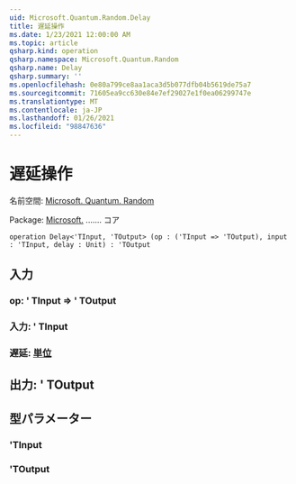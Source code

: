 ```yaml
---
uid: Microsoft.Quantum.Random.Delay
title: 遅延操作
ms.date: 1/23/2021 12:00:00 AM
ms.topic: article
qsharp.kind: operation
qsharp.namespace: Microsoft.Quantum.Random
qsharp.name: Delay
qsharp.summary: ''
ms.openlocfilehash: 0e80a799ce8aa1aca3d5b077dfb04b5619de75a7
ms.sourcegitcommit: 71605ea9cc630e84e7ef29027e1f0ea06299747e
ms.translationtype: MT
ms.contentlocale: ja-JP
ms.lasthandoff: 01/26/2021
ms.locfileid: "98847636"
---
```

# <a name="delay-operation"></a>遅延操作

名前空間: [Microsoft. Quantum. Random](xref:Microsoft.Quantum.Random)

Package: [Microsoft.](https://nuget.org/packages/Microsoft.Quantum.QSharp.Core) ....... コア




```qsharp
operation Delay<'TInput, 'TOutput> (op : ('TInput => 'TOutput), input : 'TInput, delay : Unit) : 'TOutput
```


## <a name="input"></a>入力

### <a name="op--tinput--toutput"></a>op: ' TInput => ' TOutput 




### <a name="input--tinput"></a>入力: ' TInput




### <a name="delay--unit"></a>遅延: [単位](xref:microsoft.quantum.lang-ref.unit)





## <a name="output--toutput"></a>出力: ' TOutput



## <a name="type-parameters"></a>型パラメーター

### <a name="tinput"></a>'TInput


### <a name="toutput"></a>'TOutput

